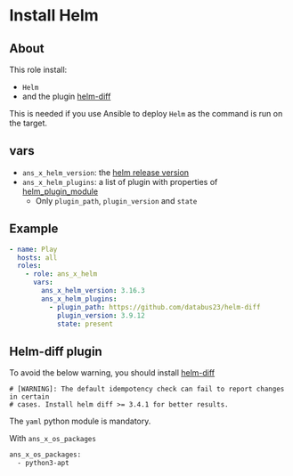 # Install Helm

## About

This role install:
* `Helm` 
* and the plugin [helm-diff](https://github.com/databus23/helm-diff)

This is needed if you use Ansible to deploy `Helm` as the command is run on the target.

## vars

* `ans_x_helm_version`: the [helm release version](https://github.com/helm/helm/releases)
* `ans_x_helm_plugins`: a list of plugin with properties of [helm_plugin_module](https://docs.ansible.com/ansible/latest/collections/kubernetes/core/helm_plugin_module.html) 
  * Only `plugin_path`, `plugin_version` and `state`




## Example

```yaml
- name: Play
  hosts: all
  roles:
    - role: ans_x_helm
      vars:
        ans_x_helm_version: 3.16.3
        ans_x_helm_plugins:
          - plugin_path: https://github.com/databus23/helm-diff
            plugin_version: 3.9.12
            state: present
```

## Helm-diff plugin

To avoid the below warning, you should install [helm-diff](https://github.com/databus23/helm-diff)
```
# [WARNING]: The default idempotency check can fail to report changes in certain
# cases. Install helm diff >= 3.4.1 for better results.
```

The `yaml` python module is mandatory.

With `ans_x_os_packages`
```bash
ans_x_os_packages:
  - python3-apt
```
